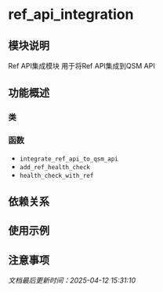 # ref_api_integration

## 模块说明
Ref API集成模块
用于将Ref API集成到QSM API

## 功能概述

### 类


### 函数

- `integrate_ref_api_to_qsm_api`
- `add_ref_health_check`
- `health_check_with_ref`

## 依赖关系

## 使用示例

## 注意事项

*文档最后更新时间：2025-04-12 15:31:10*
